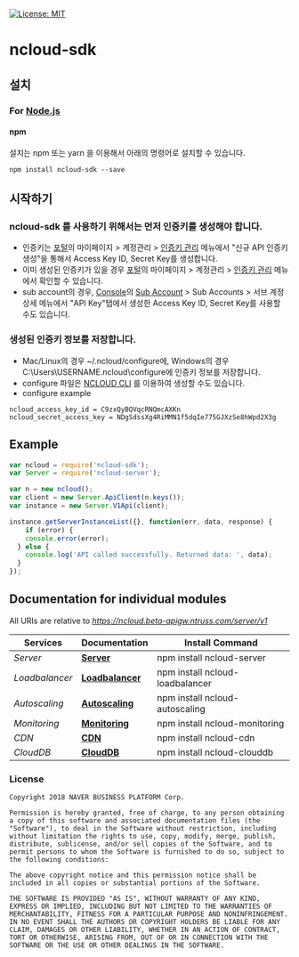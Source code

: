 [![License: MIT](https://img.shields.io/badge/License-MIT-yellow.svg)](https://github.com/NaverCloudPlatform/ncloud-sdk-go/blob/master/LICENSE)

# ncloud-sdk

## 설치

### For [Node.js](https://nodejs.org/)

#### npm
설치는 npm 또는 yarn 을 이용해서 아래의 명령어로 설치할 수 있습니다.

```
npm install ncloud-sdk --save
```

## 시작하기

### ncloud-sdk 를 사용하기 위해서는 먼저 인증키를 생성해야 합니다.
- 인증키는 [포털](https://www.ncloud.com)의 마이페이지 > 계정관리 > [인증키 관리](https://www.ncloud.com/mypage/manage/authkey) 메뉴에서 "신규 API 인증키 생성"을 통해서 Access Key ID, Secret Key를 생성합니다.
- 이미 생성된 인증키가 있을 경우 [포털](https://www.ncloud.com)의 마이페이지 > 계정관리 > [인증키 관리](https://www.ncloud.com/mypage/manage/authkey) 메뉴에서 확인할 수 있습니다.
- sub account의 경우, [Console](https://console.ncloud.com)의 [Sub Account](https://console.ncloud.com/iam/dashboard) > Sub Accounts > 서브 계정 상세 메뉴에서 "API Key"탭에서 생성한 Access Key ID, Secret Key를 사용할 수도 있습니다.

### 생성된 인증키 정보를 저장합니다.
- Mac/Linux의 경우 ~/.ncloud/configure에, Windows의 경우 C:\Users\USERNAME\.ncloud\configure에 인증키 정보를 저장합니다.
- configure 파일은 [NCLOUD CLI](http://docs.ncloud.com/ko/tool/tool-3-1.html) 를 이용하여 생성할 수도 있습니다.
- configure example
```
ncloud_access_key_id = C9zxQyBQVqcRNQmcAXKn
ncloud_secret_access_key = NDgSdssXg4RiMMN1f5dqIe775GJXzSe8hWpd2X3g
```

## Example

```javascript
var ncloud = require('ncloud-sdk');
var Server = require('ncloud-server');

var n = new ncloud();
var client = new Server.ApiClient(n.keys());
var instance = new Server.V1Api(client);

instance.getServerInstanceList({}, function(err, data, response) {
    if (error) {
    console.error(error);
  } else {
    console.log('API called successfully. Returned data: ', data);
  }
});
```

## Documentation for individual modules

All URIs are relative to *https://ncloud.beta-apigw.ntruss.com/server/v1*

Services | Documentation | Install Command
------------ | ------------- | -------------
*Server* | [**Server**](lib/services/server/README.md) | npm install ncloud-server
*Loadbalancer* | [**Loadbalancer**](lib/services/loadbalancer/README.md) | npm install ncloud-loadbalancer
*Autoscaling* | [**Autoscaling**](lib/services/autoscaling/README.md) | npm install ncloud-autoscaling
*Monitoring* | [**Monitoring**](lib/services/monitoring/README.md) | npm install ncloud-monitoring
*CDN* | [**CDN**](lib/services/cdn/README.md) | npm install ncloud-cdn
*CloudDB* | [**CloudDB**](lib/services/clouddb/README.md) | npm install ncloud-clouddb


### License

```
Copyright 2018 NAVER BUSINESS PLATFORM Corp.

Permission is hereby granted, free of charge, to any person obtaining a copy of this software and associated documentation files (the "Software"), to deal in the Software without restriction, including without limitation the rights to use, copy, modify, merge, publish, distribute, sublicense, and/or sell copies of the Software, and to permit persons to whom the Software is furnished to do so, subject to the following conditions:

The above copyright notice and this permission notice shall be included in all copies or substantial portions of the Software.

THE SOFTWARE IS PROVIDED "AS IS", WITHOUT WARRANTY OF ANY KIND, EXPRESS OR IMPLIED, INCLUDING BUT NOT LIMITED TO THE WARRANTIES OF MERCHANTABILITY, FITNESS FOR A PARTICULAR PURPOSE AND NONINFRINGEMENT. IN NO EVENT SHALL THE AUTHORS OR COPYRIGHT HOLDERS BE LIABLE FOR ANY CLAIM, DAMAGES OR OTHER LIABILITY, WHETHER IN AN ACTION OF CONTRACT, TORT OR OTHERWISE, ARISING FROM, OUT OF OR IN CONNECTION WITH THE SOFTWARE OR THE USE OR OTHER DEALINGS IN THE SOFTWARE.
```
